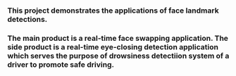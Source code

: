 ### This project demonstrates the applications of face landmark detections. </br> 
### The main product is a real-time face swapping application. The side product is a real-time eye-closing detection application which serves the purpose of drowsiness detectiion system of a driver to promote safe driving.
